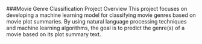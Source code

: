 ###Movie Genre Classification Project
Overview
This project focuses on developing a machine learning model for classifying movie genres based on movie plot summaries. By using natural language processing techniques and machine learning algorithms, the goal is to predict the genre(s) of a movie based on its plot summary text.
